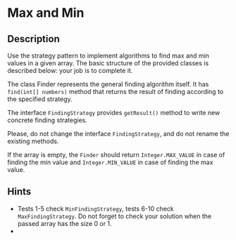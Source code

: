 # Max and Min

## Description
Use the strategy pattern to implement algorithms to find max and min values in a given array. The basic structure of the provided classes is described below: your job is to complete it.

The class Finder represents the general finding algorithm itself. It has `find(int[] numbers)` method that returns the result of finding according to the specified strategy.

The interface `FindingStrategy` provides `getResult()` method to write new concrete finding strategies.

Please, do not change the interface `FindingStrategy`, and do not rename the existing methods.

If the array is empty, the `Finder` should return `Integer.MAX_VALUE` in case of finding the min value and `Integer.MIN_VALUE` in case of finding the max value.

## Hints
- Tests 1-5 check `MinFindingStrategy`, tests 6-10 check `MaxFindingStrategy`. Do not forget to check your solution when the passed array has the size 0 or 1.
- 